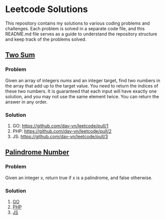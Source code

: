 # Leetcode Solutions

This repository contains my solutions to various coding problems and challenges. Each problem is solved in a separate code file, and this README.md file serves as a guide to understand the repository structure and keep track of the problems solved.

## [Two Sum](https://leetcode.com/problems/two-sum/)
### Problem
Given an array of integers nums and an integer target, find two numbers in the array that add up to the target value. You need to return the indices of these two numbers.
It is guaranteed that each input will have exactly one solution, and you may not use the same element twice. You can return the answer in any order.
### Solution
1. GO: https://github.com/dav-vn/leetcode/pull/1
2. PHP: https://github.com/dav-vn/leetcode/pull/2
3. JS: https://github.com/dav-vn/leetcode/pull/3

## [Palindrome Number](https://leetcode.com/problems/palindrome-number/description/)
### Problem
Given an integer x, return true if x is a palindrome, and false otherwise.
### Solution
1. [GO](https://github.com/dav-vn/leetcode/blob/solutions/palindrome/Go/ispalindrome.go)
2. [PHP](https://github.com/dav-vn/leetcode/blob/solutions/palindrome/PHP/PalindromeSolution.php)
3. [JS](https://github.com/dav-vn/leetcode/blob/solutions/palindrome/JS/palindrome.js)
